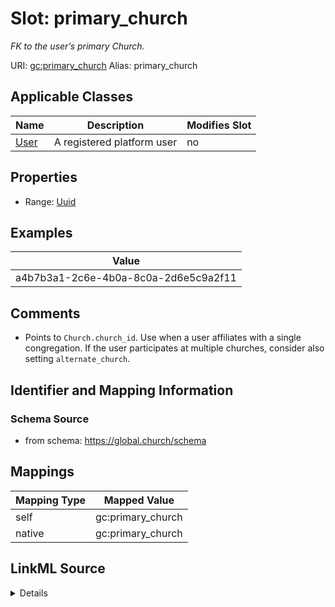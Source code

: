 

# Slot: primary_church 


_FK to the user’s primary Church._





URI: [gc:primary_church](https://global.church/schema/primary_church)
Alias: primary_church

<!-- no inheritance hierarchy -->





## Applicable Classes

| Name | Description | Modifies Slot |
| --- | --- | --- |
| [User](User.md) | A registered platform user |  no  |







## Properties

* Range: [Uuid](Uuid.md)






## Examples

| Value |
| --- |
| a4b7b3a1-2c6e-4b0a-8c0a-2d6e5c9a2f11 |

## Comments

* Points to `Church.church_id`. Use when a user affiliates with a single congregation.
If the user participates at multiple churches, consider also setting `alternate_church`.


## Identifier and Mapping Information







### Schema Source


* from schema: https://global.church/schema




## Mappings

| Mapping Type | Mapped Value |
| ---  | ---  |
| self | gc:primary_church |
| native | gc:primary_church |




## LinkML Source

<details>
```yaml
name: primary_church
description: FK to the user’s primary Church.
comments:
- 'Points to `Church.church_id`. Use when a user affiliates with a single congregation.

  If the user participates at multiple churches, consider also setting `alternate_church`.

  '
examples:
- value: a4b7b3a1-2c6e-4b0a-8c0a-2d6e5c9a2f11
  description: UUID of the primary church.
in_subset:
- private
from_schema: https://global.church/schema
rank: 1000
alias: primary_church
domain_of:
- User
range: uuid

```
</details>